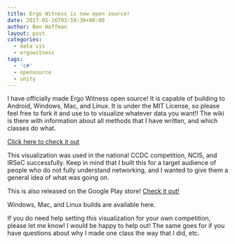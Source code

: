 ```yaml
---
title: Ergo Witness is now open source!
date: 2017-05-16T03:59:30+00:00
author: Ben Hoffman
layout: post
categories:
  - data vis
  - ergowitness
tags:
  - 'c#'
  - opensource
  - unity
---
```

I have officially made Ergo Witness open source! It is capable of building to Android, Windows, Mac, and Linux. It is under the MIT License, so please feel free to fork it and use to to visualize whatever data you want!! The wiki is there with information about all methods that I have written, and which classes do what.

<a href="https://github.com/bah8892/ErgoWitness" target="_blank" rel="noopener noreferrer">Click here to check it out</a>

This visualization was used in the national CCDC competition, NCIS, and IRSeC successfully. Keep in mind that I built this for a target audience of people who do not fully understand networking, and I wanted to give them a general idea of what was going on.

This is also released on the Google Play store! <a href="https://play.google.com/store/apps/details?id=com.benhoffman.ergowitness" target="_blank" rel="noopener noreferrer">Check it out!</a>

Windows, Mac, and Linux builds are available here.

If you do need help setting this visualization for your own competition, please let me know! I would be happy to help out! The same goes for if you have questions about why I made one class the way that I did, etc.
